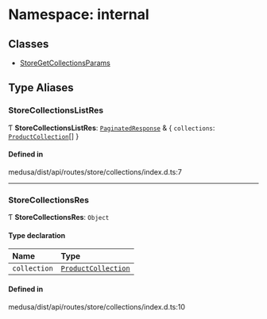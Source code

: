 # Namespace: internal

## Classes

- [StoreGetCollectionsParams](../classes/internal-31.StoreGetCollectionsParams.md)

## Type Aliases

### StoreCollectionsListRes

Ƭ **StoreCollectionsListRes**: [`PaginatedResponse`](internal-2.md#paginatedresponse) & { `collections`: [`ProductCollection`](../classes/internal.ProductCollection.md)[]  }

#### Defined in

medusa/dist/api/routes/store/collections/index.d.ts:7

___

### StoreCollectionsRes

Ƭ **StoreCollectionsRes**: `Object`

#### Type declaration

| Name | Type |
| :------ | :------ |
| `collection` | [`ProductCollection`](../classes/internal.ProductCollection.md) |

#### Defined in

medusa/dist/api/routes/store/collections/index.d.ts:10
